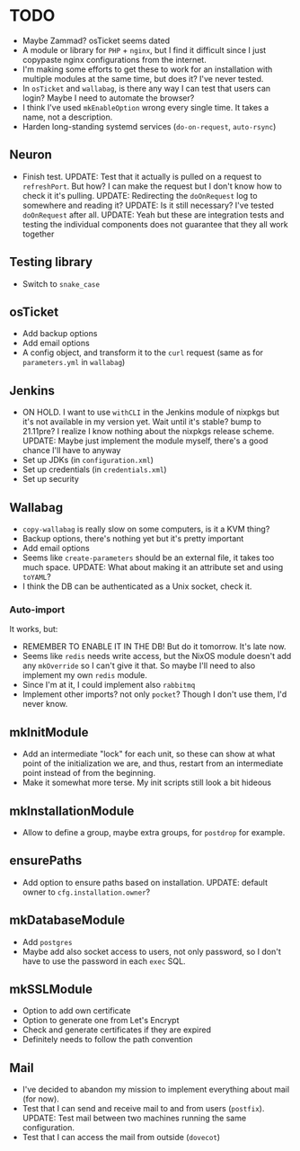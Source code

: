 # TODO
* Maybe Zammad? osTicket seems dated
* A module or library for `PHP` + `nginx`, but I find it difficult since I just copypaste nginx configurations from the internet.
* I'm making some efforts to get these to work for an installation with multiple modules at the same time, but does it? I've never tested.
* In `osTicket` and `wallabag`, is there any way I can test that users can login? Maybe I need to automate the browser?
* I think I've used `mkEnableOption` wrong every single time. It takes a name, not a description.
* Harden long-standing systemd services (`do-on-request`, `auto-rsync`)

## Neuron
* Finish test. UPDATE: Test that it actually is pulled on a request to `refreshPort`. But how? I can make the request but I don't know how to check it it's pulling. UPDATE: Redirecting the `doOnRequest` log to somewhere and reading it? UPDATE: Is it still necessary? I've tested `doOnRequest` after all. UPDATE: Yeah but these are integration tests and testing the individual components does not guarantee that they all work together

## Testing library
* Switch to `snake_case`

## osTicket
* Add backup options
* Add email options
* A config object, and transform it to the `curl` request (same as for `parameters.yml` in `wallabag`)

## Jenkins
* ON HOLD. I want to use `withCLI` in the Jenkins module of nixpkgs but it's not available in my version yet. Wait until it's stable? bump to 21.11pre? I realize I know nothing about the nixpkgs release scheme. UPDATE: Maybe just implement the module myself, there's a good chance I'll have to anyway
* Set up JDKs (in `configuration.xml`)
* Set up credentials (in `credentials.xml`)
* Set up security

## Wallabag
* `copy-wallabag` is really slow on some computers, is it a KVM thing?
* Backup options, there's nothing yet but it's pretty important
* Add email options
* Seems like `create-parameters` should be an external file, it takes too much space. UPDATE: What about making it an attribute set and using `toYAML`?
* I think the DB can be authenticated as a Unix socket, check it.

### Auto-import
It works, but:
* REMEMBER TO ENABLE IT IN THE DB! But do it tomorrow. It's late now.
* Seems like `redis` needs write access, but the NixOS module doesn't add any `mkOverride` so I can't give it that. So maybe I'll need to also implement my own `redis` module.
* Since I'm at it, I could implement also `rabbitmq`
* Implement other imports? not only `pocket`? Though I don't use them, I'd never know.

## mkInitModule
* Add an intermediate "lock" for each unit, so these can show at what point of the initialization we are, and thus, restart from an intermediate point instead of from the beginning.
* Make it somewhat more terse. My init scripts still look a bit hideous

## mkInstallationModule
* Allow to define a group, maybe extra groups, for `postdrop` for example.

## ensurePaths
* Add option to ensure paths based on installation. UPDATE: default owner to `cfg.installation.owner`?

## mkDatabaseModule
* Add `postgres`
* Maybe add also socket access to users, not only password, so I don't have to use the password in each `exec` SQL.

## mkSSLModule
* Option to add own certificate
* Option to generate one from Let's Encrypt
* Check and generate certificates if they are expired
* Definitely needs to follow the path convention

## Mail
* I've decided to abandon my mission to implement everything about mail (for now).
* Test that I can send and receive mail to and from users (`postfix`). UPDATE: Test mail between two machines running the same configuration.
* Test that I can access the mail from outside (`dovecot`)
